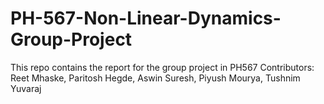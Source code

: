 # PH-567-Non-Linear-Dynamics-Group-Project
This repo contains the report for the group project in PH567
Contributors: Reet Mhaske, Paritosh Hegde, Aswin Suresh, Piyush Mourya, Tushnim Yuvaraj
